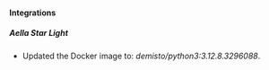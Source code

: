 
#### Integrations

##### Aella Star Light

- Updated the Docker image to: *demisto/python3:3.12.8.3296088*.


